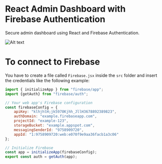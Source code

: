 # React Admin Dashboard with Firebase Authentication

Secure admin dashboard using React and Firebase Authentication.

![Alt text](/.github/screen.png?raw=true)

# To connect to Firebase

You have to create a file called `Firebase.jsx` inside the `src` folder and insert the credentials like the following example:

```jsx
import { initializeApp } from "firebase/app";
import {getAuth} from "firebase/auth";

// Your web app's Firebase configuration
const firebaseConfig = {
	apiKey: "klhjhlH;jk5978Kjhh_JllH3678892389823",
	authDomain: "example.firebaseapp.com",
	projectId: "example-123",
	storageBucket: "example.appspot.com",
	messagingSenderId: "9758909720",
	appId: "1:9758909720:web:e070f9e9aa36facb1a3c06"
};

// Initialize Firebase
const app = initializeApp(firebaseConfig);
export const auth = getAuth(app);
```

